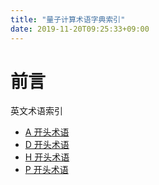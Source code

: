 ```yaml
---
title: "量子计算术语字典索引"
date: 2019-11-20T09:25:33+09:00
---
```


# 前言

英文术语索引
+ [A 开头术语](a)
+ [D 开头术语](d)
+ [H 开头术语](h)
+ [P 开头术语](p)
